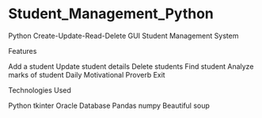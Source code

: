 # Student_Management_Python
Python Create-Update-Read-Delete GUI Student Management System

Features

Add a student
Update student details
Delete students
Find student
Analyze marks of student
Daily Motivational Proverb
Exit

Technologies Used

Python
tkinter
Oracle Database
Pandas
numpy
Beautiful soup
